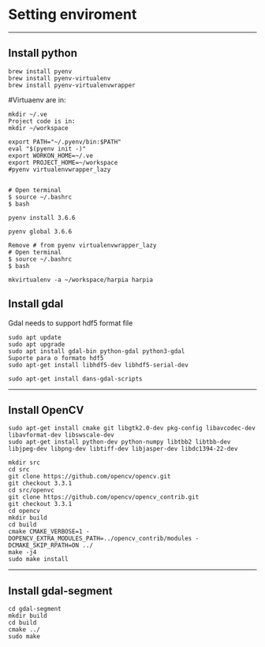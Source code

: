 # Setting enviroment

___________________________________________________

## Install python
```
brew install pyenv
brew install pyenv-virtualenv
brew install pyenv-virtualenvwrapper
```

#Virtuaenv are in:
```
mkdir ~/.ve
Project code is in:
mkdir ~/workspace

export PATH="~/.pyenv/bin:$PATH"
eval "$(pyenv init -)"
export WORKON_HOME=~/.ve
export PROJECT_HOME=~/workspace
#pyenv virtualenvwrapper_lazy


# Open terminal
$ source ~/.bashrc
$ bash

pyenv install 3.6.6

pyenv global 3.6.6

Remove # from pyenv virtualenvwrapper_lazy
# Open terminal
$ source ~/.bashrc
$ bash

mkvirtualenv -a ~/workspace/harpia harpia
```

## Install gdal

Gdal needs to support hdf5 format file

```sudo add-apt-repository -y ppa:ubuntugis/ppa
sudo apt update
sudo apt upgrade
sudo apt install gdal-bin python-gdal python3-gdal
Suporte para o formato hdf5
sudo apt-get install libhdf5-dev libhdf5-serial-dev

sudo apt-get install dans-gdal-scripts
```

___________________________________________________

## Install OpenCV

```sudo apt-get install build-essential
sudo apt-get install cmake git libgtk2.0-dev pkg-config libavcodec-dev libavformat-dev libswscale-dev
sudo apt-get install python-dev python-numpy libtbb2 libtbb-dev libjpeg-dev libpng-dev libtiff-dev libjasper-dev libdc1394-22-dev

mkdir src
cd src
git clone https://github.com/opencv/opencv.git
git checkout 3.3.1
cd src/openvc
git clone https://github.com/opencv/opencv_contrib.git
git checkout 3.3.1
cd opencv
mkdir build
cd build
cmake CMAKE_VERBOSE=1 -DOPENCV_EXTRA_MODULES_PATH=../opencv_contrib/modules -DCMAKE_SKIP_RPATH=ON ../
make -j4
sudo make install
```

___________________________________________________

## Install gdal-segment

```git clone https://github.com/cbalint13/gdal-segment.git
cd gdal-segment
mkdir build
cd build
cmake ../
sudo make
```